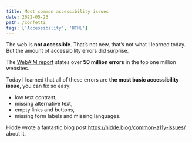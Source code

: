 ```yaml
---
title: Most common accessibility issues
date: 2022-05-23
path: /confetti
tags: ['Accessibility', 'HTML']
---
```


The web is **not accessible**. That’s not new, that’s not what I learned today.
But the amount of accessibility errors did surprise.

The [WebAIM report](https://webaim.org/projects/million/) states over **50
million errors** in the top one million websites.

Today I learned that all of these errors are **the most basic accessibility
issue**, you can fix so easy:

- low text contrast,
- missing alternative text,
- empty links and buttons,
- missing form labels and missing languages.

Hidde wrote a fantastic blog post https://hidde.blog/common-a11y-issues/ about
it.
